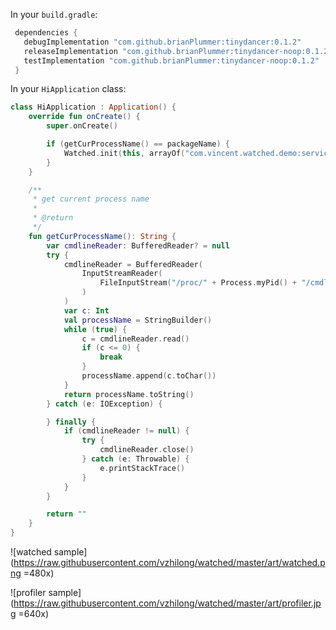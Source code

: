 
In your `build.gradle`:

```gradle
 dependencies {
   debugImplementation "com.github.brianPlummer:tinydancer:0.1.2"
   releaseImplementation "com.github.brianPlummer:tinydancer-noop:0.1.2"
   testImplementation "com.github.brianPlummer:tinydancer-noop:0.1.2"
 }
```

In your `HiApplication` class:

```kotlin
class HiApplication : Application() {
    override fun onCreate() {
        super.onCreate()

        if (getCurProcessName() == packageName) {
            Watched.init(this, arrayOf("com.vincent.watched.demo:service", "com.vincent.watched.demo"), interval = 500L)
        }
    }

    /**
     * get current process name
     *
     * @return
     */
    fun getCurProcessName(): String {
        var cmdlineReader: BufferedReader? = null
        try {
            cmdlineReader = BufferedReader(
                InputStreamReader(
                    FileInputStream("/proc/" + Process.myPid() + "/cmdline"), "iso-8859-1"
                )
            )
            var c: Int
            val processName = StringBuilder()
            while (true) {
                c = cmdlineReader.read()
                if (c <= 0) {
                    break
                }
                processName.append(c.toChar())
            }
            return processName.toString()
        } catch (e: IOException) {

        } finally {
            if (cmdlineReader != null) {
                try {
                    cmdlineReader.close()
                } catch (e: Throwable) {
                    e.printStackTrace()
                }
            }
        }

        return ""
    }
}
```

![watched sample](https://raw.githubusercontent.com/vzhilong/watched/master/art/watched.png =480x)

![profiler sample](https://raw.githubusercontent.com/vzhilong/watched/master/art/profiler.jpg =640x)
